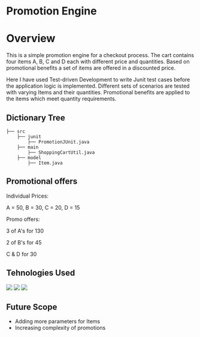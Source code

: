 
# Promotion Engine
# Overview
This is a simple promotion engine for a checkout process. The cart contains four items A, B, C and D each with different price and quantities. Based on promotional benefits a set of items are offered in a discounted price.

Here I have used Test-driven Development to write Junit test cases before the application logic is implemented. Different sets of scenarios are tested with varying Items and their quantities. Promotional benefits are applied to the items which meet quantity requirements.
## Dictionary Tree
```
├── src 
    ├── junit
        ├── PromotionJUnit.java
    ├── main
        ├── ShoppingCartUtil.java
    ├── model
        ├── Item.java
```
## Promotional offers
Individual Prices:

A = 50, B = 30, C = 20, D = 15

Promo offers:

3 of A's for 130

2 of B's for 45

C & D for 30

## Tehnologies Used
![](https://marsner.com/wp-content/uploads/test-driven-development-TDD.png)
![](https://www.graycelltech.com/wp-content/uploads/2021/11/c6c4202f79.jpg)
![](https://img.electronicdesign.com/files/base/ebm/electronicdesign/image/2019/03/electronicdesign_9314_106951promo.png?auto=format,compress&fit=crop&h=556&w=1000&q=45)
## Future Scope
* Adding more parameters for Items
* Increasing complexity of promotions
